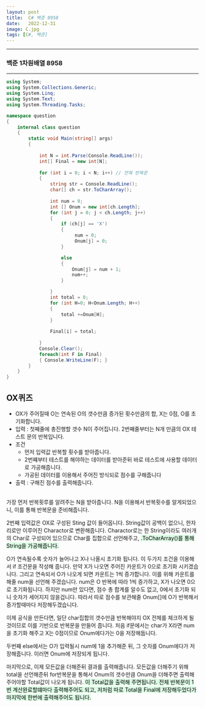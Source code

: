 ```yaml
---
layout: post
title:  C# 백준 8958
date:   2022-12-31
image: C.jpg
tags: [C#, 백준]
---
```


---
### 백준 1차원배열 8958
---

```c#
using System;
using System.Collections.Generic;
using System.Linq;
using System.Text;
using System.Threading.Tasks;

namespace question
{
    internal class question
    {
        static void Main(string[] args)
        {
            
            int N = int.Parse(Console.ReadLine());
            int[] Final = new int[N];
            
            for (int i = 0; i < N; i++) // 전체 반복문
            {
                string str = Console.ReadLine();                       
                char[] ch = str.ToCharArray();               
                             
                int num = 0;
                int [] Onum = new int[ch.Length]; 
                for (int j = 0; j < ch.Length; j++)
                {
                    if (ch[j] == 'X')
                    {
                         num = 0;
                         Onum[j] = 0;
                    }

                    else
                    {
                        Onum[j] = num + 1;
                        num++;
                    }

                }
                int total = 0;
                for (int H=0; H<Onum.Length; H++)
                {
                    total +=Onum[H];
                }
                
                Final[i] = total;
                
            }
            Console.Clear();
            foreach(int F in Final)
            { Console.WriteLine(F); }
        }
    }
}
```

## OX퀴즈
  - OX가 주어질때 O는 연속된 O의 갯수만큼 증가된 횟수만큼의 합, X는 0점, O를 초기화합니다.
  - 입력 : 첫째줄에 총진행할 갯수 N이 주어집니다. 2번째줄부터는 N개 만큼의 OX 테스트 문의 반복입니다. 
  - 조건 
      - 먼저 입력값 반복할 횟수를 받아줍니다. 
      - 2번쨰부터 테스트를 해야하는 데이터를 받아준뒤 바로 테스트에 사용할 데이터로 가공해줍니다.
      - 가공된 데이터를 이용해서 주어진 방식되로 점수를 구해줍니다<BR>
  - 출력 : 구해진 점수를 출력해줍니다.<br><br>

가장 먼저 반복횟루를 알려주는 N을 받아줍니다. N을 이용해서 반복횟수를 알게되었으니, 이를 통해 반복문을 준비해줍니다.

2번째 입력값은 OX로 구성된 Sting 값이 들어옵니다. String값이 공백이 없으니, 한자리로만 이루어진 Charactor로 변환해줍니다.
Charactor로는 한 String이라도 여러개의 Char로 구성되어 있으므로 Char를 집합으로 선언해주고, <mark style='background-color: #dcffe4'>.ToCharArray()를 통해 String을 가공해줍니다.</mark>

O가 연속될수록 숫자가 늘어나고 X나 나올시 초기화 됩니다.
이 두가지 조건을 이용해서 if 조건문을 작성해 줍니다.
만약 X가 나오면 주어진 카운트가 0으로 초기화 시키겠습니다.
그리고 연속되서 O가 나오게 되면 카운트는 1씩 증가합니다.
이를 위해 카운트를 해줄 num을 선언해 주겠습니다. num은 O 반복에 따라 1씩 증가하고, X가 나오면 0으로 초기화됩니다.
하지만 num만 있다면, 점수 총 합계를 알수도 없고, 0에서 초기화 되니 숫자가 세어지지 않을겁니다. 
따라서 따로 점수를 보관해줄 Onum[]에 O가 반복해서 증가할때마다 저장해두겠습니다.

이제 공식을 만든다면, 일단 char집합의 갯수만큼 반복해야지 OX 전체를 체크하게 될것이므로 이를 기반으로 반복문을 만들어 줍니다.
처음 if문에서는 char가 X라면 num을 초기화 해주고 X는 0점이므로 Onum에다가는 0을 저장해둡니다.

두번쨰 else에서는 O가 입력될시 num에 1을 추가해준 뒤, 그 숫자를 Onum에다가 저장해줍니다. 
이러면 Onum에 저장되게 됩니다.

마지막으로, 이제 모든값을 더해준뒤 결과를 출력해줍니다. 모든값을 더해주기 위해 total을 선언해준뒤 for반복문을 통해서 Onum의 갯수만큼 Onum을 더해주면 출력해주어야할 Total값이 나오게 됩니다.<mark style='background-color: #dcffe4'> 이 Total값을 출력해 주면됩니다. 전체 반복문이 1번 계산완료할떄마다 출력해주어도 되고, 저처럼 따로 Total을 Final에 저장해두었다가 마지막에 한번에 출력해주어도 됩니다.</mark>